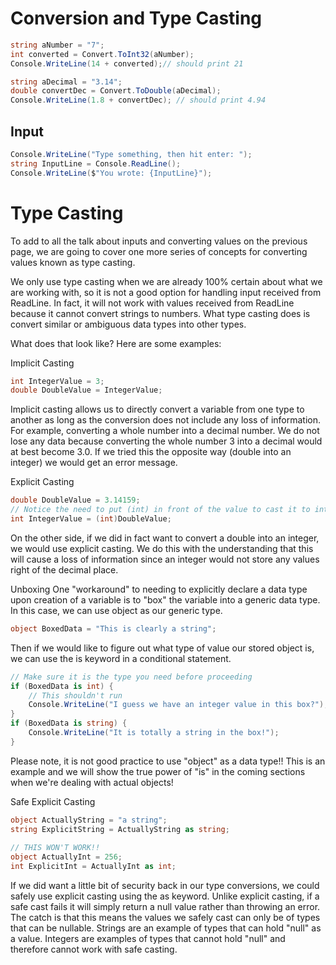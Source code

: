 # Conversion and Type Casting
```csharp
string aNumber = "7";
int converted = Convert.ToInt32(aNumber);
Console.WriteLine(14 + converted);// should print 21

string aDecimal = "3.14";
double convertDec = Convert.ToDouble(aDecimal);
Console.WriteLine(1.8 + convertDec); // should print 4.94
```

## Input 
```csharp
Console.WriteLine("Type something, then hit enter: ");
string InputLine = Console.ReadLine();
Console.WriteLine($"You wrote: {InputLine}");
```


# Type Casting
To add to all the talk about inputs and converting values on the previous page, we are going to cover one more series of concepts for converting values known as type casting.

We only use type casting when we are already 100% certain about what we are working with, so it is not a good option for handling input received from ReadLine. In fact, it will not work with values received from ReadLine because it cannot convert strings to numbers. What type casting does is convert similar or ambiguous data types into other types.

What does that look like? Here are some examples:

Implicit Casting
```csharp
int IntegerValue = 3;
double DoubleValue = IntegerValue;
```
Implicit casting allows us to directly convert a variable from one type to another as long as the conversion does not include any loss of information. For example, converting a whole number into a decimal number. We do not lose any data because converting the whole number 3 into a decimal would at best become 3.0. If we tried this the opposite way (double into an integer) we would get an error message.

Explicit Casting
```csharp
double DoubleValue = 3.14159;
// Notice the need to put (int) in front of the value to cast it to integer
int IntegerValue = (int)DoubleValue;
```
On the other side, if we did in fact want to convert a double into an integer, we would use explicit casting. We do this with the understanding that this will cause a loss of information since an integer would not store any values right of the decimal place.

Unboxing
One "workaround" to needing to explicitly declare a data type upon creation of a variable is to "box" the variable into a generic data type. In this case, we can use object as our generic type.
```csharp
object BoxedData = "This is clearly a string";
```
Then if we would like to figure out what type of value our stored object is, we can use the is keyword in a conditional statement.
```csharp
// Make sure it is the type you need before proceeding
if (BoxedData is int) {
    // This shouldn't run
    Console.WriteLine("I guess we have an integer value in this box?");
}
if (BoxedData is string) {
    Console.WriteLine("It is totally a string in the box!");
}
```
Please note, it is not good practice to use "object" as a data type!! This is an example and we will show the true power of "is" in the coming sections when we're dealing with actual objects!

Safe Explicit Casting
```csharp
object ActuallyString = "a string";
string ExplicitString = ActuallyString as string;
 
// THIS WON'T WORK!!
object ActuallyInt = 256;
int ExplicitInt = ActuallyInt as int;
```
If we did want a little bit of security back in our type conversions, we could safely use explicit casting using the as keyword. Unlike explicit casting, if a safe cast fails it will simply return a null value rather than throwing an error. The catch is that this means the values we safely cast can only be of types that can be nullable. Strings are an example of types that can hold "null" as a value. Integers are examples of types that cannot hold "null" and therefore cannot work with safe casting.